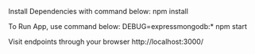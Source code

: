 Install Dependencies with command below:
npm install

To Run App, use command below:
DEBUG=expressmongodb:* npm start

Visit endpoints through your browser
http://localhost:3000/
